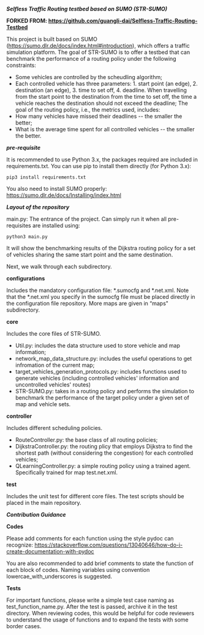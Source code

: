 ***Selfless Traffic Routing testbed based on SUMO (STR-SUMO)***

**FORKED FROM: https://github.com/guangli-dai/Selfless-Traffic-Routing-Testbed**

This project is built based on SUMO (https://sumo.dlr.de/docs/index.html#introduction), which offers a traffic simulation platform.
The goal of STR-SUMO is to offer a testbed that can benchmark the performance of a routing policy under the following constraints:
- Some vehicles are controlled by the scheudling algorithm;
- Each controlled vehicle has three parameters: 1. start point (an edge), 2. destination (an edge), 3. time to set off, 4. deadline. When travelling from the start point to the destination from the time to set off, the time a vehicle reaches the destination should not exceed the deadline;
The goal of the routing policy, i.e., the metrics used, includes:
- How many vehicles have missed their deadlines -- the smaller the better;
- What is the average time spent for all controlled vehicles -- the smaller the better.

***pre-requisite***

It is recommended to use Python 3.x, the packages required are included in requirements.txt. 
You can use pip to install them directly (for Python 3.x):
```
pip3 install requirements.txt
```
You also need to install SUMO properly: https://sumo.dlr.de/docs/Installing/index.html


***Layout of the repository***

main.py: The entrance of the project. Can simply run it when all pre-requisites are installed using:
```
python3 main.py
```
It will show the benchmarking results of the Dijkstra routing policy for a set of vehicles sharing the same start point and the same destination.

Next, we walk through each subdirectory.

**configurations**

Includes the mandatory configuration file: \*.sumocfg and \*.net.xml. Note that the \*.net.xml you specify in the sumocfg file must be placed directly in the configuration file repository.
More maps are given in “maps" subdirectory.

**core**

Includes the core files of STR-SUMO. 
- Util.py: includes the data structure used to store vehicle and map information;
- network_map_data_structure.py: includes the useful operations to get infromation of the current map;
- target_vehicles_generation_protocols.py: includes functions used to generate vehicles (including controlled vehicles' information and uncontrolled vehicles' routes)
- STR-SUMO.py: takes in a routing policy and performs the simulation to benchmark the performance of the target policy under a given set of map and vehicle sets.

**controller**

Includes different scheduling policies.
- RouteController.py: the base class of all routing policies;
- DijkstraController.py: the routing plicy that employs Dijkstra to find the shortest path (without considering the congestion) for each controlled vehicles;
- QLearningController.py: a simple routing policy using a trained agent. Specifically trained for map test.net.xml.

**test**

Includes the unit test for different core files.
The test scripts should be placed in the main repository.

***Contribution Guidance***

**Codes**

Please add comments for each function using the style pydoc can recognize: https://stackoverflow.com/questions/13040646/how-do-i-create-documentation-with-pydoc

You are also recommended to add brief comments to state the function of each block of codes. Naming variables using convention lowercae_with_underscores is suggested.

**Tests**

For important functions, please write a simple test case naming as test_function_name.py. After the test is passed, archive it in the test directory. When reviewing codes, this would be helpful for code reviewers to understand the usage of functions and to expand the tests with some border cases.
